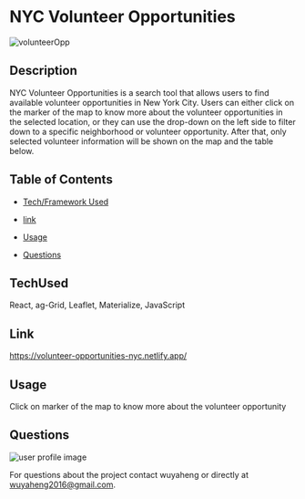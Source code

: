 # NYC Volunteer Opportunities
![volunteerOpp](https://user-images.githubusercontent.com/52837649/107301219-1147b100-6a49-11eb-8ccc-e8a31e8cec22.png)

## Description
NYC Volunteer Opportunities is a search tool that allows users to find available volunteer opportunities in New York City. Users can either click on the marker of the map to know more about the volunteer opportunities in the selected location, or they can use the drop-down on the left side to filter down to a specific neighborhood or volunteer opportunity. After that, only selected volunteer information will be shown on the map and the table below. 


## Table of Contents

* [Tech/Framework Used](#TechUsed)

* [link](#Link)

* [Usage](#usage) 

* [Questions](#Questions)


## TechUsed
React, ag-Grid, Leaflet, Materialize, JavaScript

## Link
https://volunteer-opportunities-nyc.netlify.app/

## Usage
Click on marker of the map to know more about the volunteer opportunity

## Questions
![user profile image](https://avatars.githubusercontent.com/u/52837649?v=4)

For questions about the project contact wuyaheng or directly at wuyaheng2016@gmail.com.


